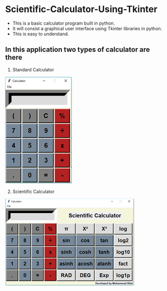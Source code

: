 # Scientific-Calculator-Using-Tkinter

- This is a basic calculator program built in python.
- It will consist a graphical user interface using Tkinter libraries in python.
- This is easy to understand.
## In this application two types of calculator are there

1. Standard Calculator
<img src="Image/Standard Cal.PNG">

2. Scientific Calculator
<img src="Image/Scientific Cal.PNG">
